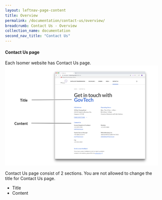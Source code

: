 ```yaml
---
layout: leftnav-page-content
title: Overview
permalink: /documentation/contact-us/overview/
breadcrumb: Contact Us - Overview
collection_name: documentation
second_nav_title: "Contact Us"
---
```

#### **Contact Us page**
Each Isomer website has Contact Us page.
![Changing Content of Your Homepage](/images/resources/contact-us.PNG)

Contact Us page consist of 2 sections. You are not allowed to change the title for Contact Us page.
- Title
- Content
